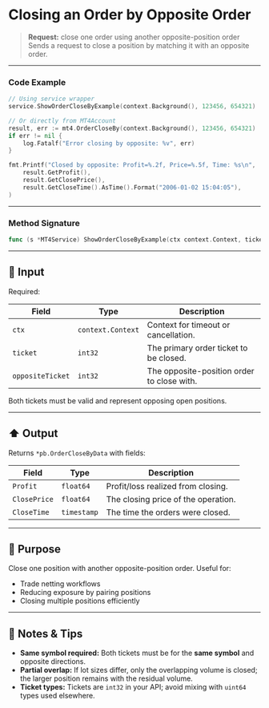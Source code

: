 # Closing an Order by Opposite Order

> **Request:** close one order using another opposite-position order
> Sends a request to close a position by matching it with an opposite order.

---

### Code Example

```go
// Using service wrapper
service.ShowOrderCloseByExample(context.Background(), 123456, 654321)

// Or directly from MT4Account
result, err := mt4.OrderCloseBy(context.Background(), 123456, 654321)
if err != nil {
    log.Fatalf("Error closing by opposite: %v", err)
}

fmt.Printf("Closed by opposite: Profit=%.2f, Price=%.5f, Time: %s\n",
    result.GetProfit(),
    result.GetClosePrice(),
    result.GetCloseTime().AsTime().Format("2006-01-02 15:04:05"),
)
```

---

### Method Signature

```go
func (s *MT4Service) ShowOrderCloseByExample(ctx context.Context, ticket int32, oppositeTicket int32)
```

---

## 🔽 Input

Required:

| Field            | Type              | Description                                |
| ---------------- | ----------------- | ------------------------------------------ |
| `ctx`            | `context.Context` | Context for timeout or cancellation.       |
| `ticket`         | `int32`           | The primary order ticket to be closed.     |
| `oppositeTicket` | `int32`           | The opposite-position order to close with. |

Both tickets must be valid and represent opposing open positions.

---

## ⬆️ Output

Returns `*pb.OrderCloseByData` with fields:

| Field        | Type        | Description                         |
| ------------ | ----------- | ----------------------------------- |
| `Profit`     | `float64`   | Profit/loss realized from closing.  |
| `ClosePrice` | `float64`   | The closing price of the operation. |
| `CloseTime`  | `timestamp` | The time the orders were closed.    |

---

## 🎯 Purpose

Close one position with another opposite-position order. Useful for:

* Trade netting workflows
* Reducing exposure by pairing positions
* Closing multiple positions efficiently

---

## 🧩 Notes & Tips

* **Same symbol required:** Both tickets must be for the **same symbol** and opposite directions.
* **Partial overlap:** If lot sizes differ, only the overlapping volume is closed; the larger position remains with the residual volume.
* **Ticket types:** Tickets are `int32` in your API; avoid mixing with `uint64` types used elsewhere.


